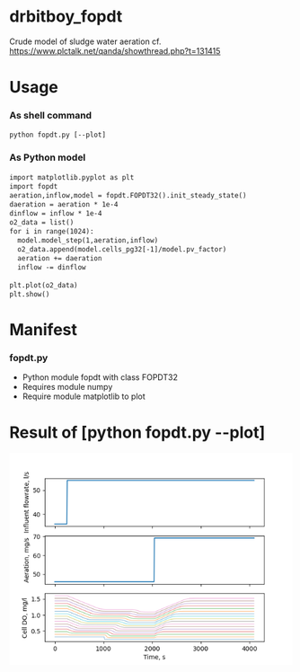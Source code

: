 # drbitboy_fopdt
Crude model of sludge water aeration cf. https://www.plctalk.net/qanda/showthread.php?t=131415
# Usage
### As shell command
    python fopdt.py [--plot]
### As Python model
    import matplotlib.pyplot as plt
    import fopdt
    aeration,inflow,model = fopdt.FOPDT32().init_steady_state()
    daeration = aeration * 1e-4
    dinflow = inflow * 1e-4
    o2_data = list()
    for i in range(1024):
      model.model_step(1,aeration,inflow)
      o2_data.append(model.cells_pg32[-1]/model.pv_factor)
      aeration += daeration
      inflow -= dinflow
    
    plt.plot(o2_data)
    plt.show()
# Manifest
### fopdt.py
* Python module fopdt with class FOPDT32
* Requires module numpy
* Require module matplotlib to plot
# Result of [python fopdt.py --plot]
![](https://github.com/drbitboy/drbitboy_fopdt/raw/master/do_ditch.png)

